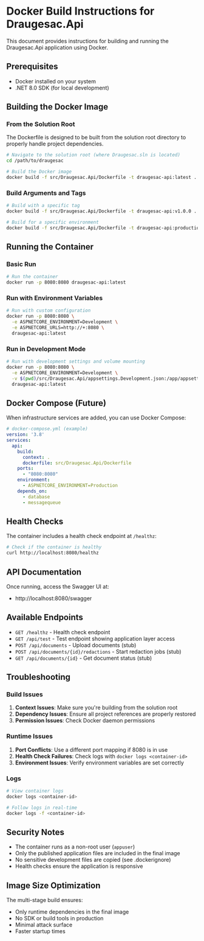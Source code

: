 # Docker Build Instructions for Draugesac.Api

This document provides instructions for building and running the Draugesac.Api application using Docker.

## Prerequisites

- Docker installed on your system
- .NET 8.0 SDK (for local development)

## Building the Docker Image

### From the Solution Root

The Dockerfile is designed to be built from the solution root directory to properly handle project dependencies.

```bash
# Navigate to the solution root (where Draugesac.sln is located)
cd /path/to/draugesac

# Build the Docker image
docker build -f src/Draugesac.Api/Dockerfile -t draugesac-api:latest .
```

### Build Arguments and Tags

```bash
# Build with a specific tag
docker build -f src/Draugesac.Api/Dockerfile -t draugesac-api:v1.0.0 .

# Build for a specific environment
docker build -f src/Draugesac.Api/Dockerfile -t draugesac-api:production .
```

## Running the Container

### Basic Run

```bash
# Run the container
docker run -p 8080:8080 draugesac-api:latest
```

### Run with Environment Variables

```bash
# Run with custom configuration
docker run -p 8080:8080 \
  -e ASPNETCORE_ENVIRONMENT=Development \
  -e ASPNETCORE_URLS=http://+:8080 \
  draugesac-api:latest
```

### Run in Development Mode

```bash
# Run with development settings and volume mounting
docker run -p 8080:8080 \
  -e ASPNETCORE_ENVIRONMENT=Development \
  -v $(pwd)/src/Draugesac.Api/appsettings.Development.json:/app/appsettings.Development.json \
  draugesac-api:latest
```

## Docker Compose (Future)

When infrastructure services are added, you can use Docker Compose:

```yaml
# docker-compose.yml (example)
version: '3.8'
services:
  api:
    build:
      context: .
      dockerfile: src/Draugesac.Api/Dockerfile
    ports:
      - "8080:8080"
    environment:
      - ASPNETCORE_ENVIRONMENT=Production
    depends_on:
      - database
      - messagequeue
```

## Health Checks

The container includes a health check endpoint at `/healthz`:

```bash
# Check if the container is healthy
curl http://localhost:8080/healthz
```

## API Documentation

Once running, access the Swagger UI at:
- http://localhost:8080/swagger

## Available Endpoints

- `GET /healthz` - Health check endpoint
- `GET /api/test` - Test endpoint showing application layer access
- `POST /api/documents` - Upload documents (stub)
- `POST /api/documents/{id}/redactions` - Start redaction jobs (stub)
- `GET /api/documents/{id}` - Get document status (stub)

## Troubleshooting

### Build Issues

1. **Context Issues**: Make sure you're building from the solution root
2. **Dependency Issues**: Ensure all project references are properly restored
3. **Permission Issues**: Check Docker daemon permissions

### Runtime Issues

1. **Port Conflicts**: Use a different port mapping if 8080 is in use
2. **Health Check Failures**: Check logs with `docker logs <container-id>`
3. **Environment Issues**: Verify environment variables are set correctly

### Logs

```bash
# View container logs
docker logs <container-id>

# Follow logs in real-time
docker logs -f <container-id>
```

## Security Notes

- The container runs as a non-root user (`appuser`)
- Only the published application files are included in the final image
- No sensitive development files are copied (see .dockerignore)
- Health checks ensure the application is responsive

## Image Size Optimization

The multi-stage build ensures:
- Only runtime dependencies in the final image
- No SDK or build tools in production
- Minimal attack surface
- Faster startup times 